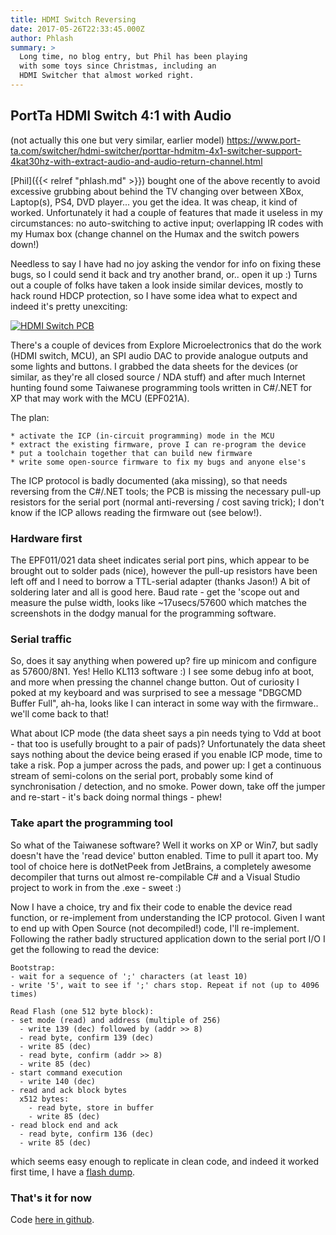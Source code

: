 ```yaml
---
title: HDMI Switch Reversing
date: 2017-05-26T22:33:45.000Z
author: Phlash
summary: >
  Long time, no blog entry, but Phil has been playing
  with some toys since Christmas, including an
  HDMI Switcher that almost worked right.
---
```


PortTa HDMI Switch 4:1 with Audio
---------------------------------

(not actually this one but very similar, earlier model)
<https://www.port-ta.com/switcher/hdmi-switcher/porttar-hdmitm-4x1-switcher-support-4kat30hz-with-extract-audio-and-audio-return-channel.html>

[Phil]({{< relref "phlash.md" >}}) bought one of the above recently to
avoid excessive grubbing about behind the TV changing over between XBox,
Laptop(s), PS4, DVD player... you get the idea. It was cheap, it kind of
worked. Unfortunately it had a couple of features that made it useless
in my circumstances: no auto-switching to active input; overlapping IR
codes with my Humax box (change channel on the Humax and the switch
powers down!)

Needless to say I have had no joy asking the vendor for info on fixing
these bugs, so I could send it back and try another brand, or.. open it
up :) Turns out a couple of folks have taken a look inside similar
devices, mostly to hack round HDCP protection, so I have some idea what
to expect and indeed it's pretty unexciting:

[![HDMI Switch PCB](../../images/upload/IMG_20170526_231505.png)](../../images/upload/IMG_20170526_231505.jpg)

There's a couple of devices from Explore Microelectronics that do the
work (HDMI switch, MCU), an SPI audio DAC to provide analogue outputs
and some lights and buttons. I grabbed the data sheets for the devices
(or similar, as they're all closed source / NDA stuff) and after much
Internet hunting found some Taiwanese programming tools written in
C#/.NET for XP that may work with the MCU (EPF021A).

The plan:

`* activate the ICP (in-circuit programming) mode in the MCU`  
`* extract the existing firmware, prove I can re-program the device`  
`* put a toolchain together that can build new firmware`  
`* write some open-source firmware to fix my bugs and anyone else's`

The ICP protocol is badly documented (aka missing), so that needs
reversing from the C#/.NET tools; the PCB is missing the necessary
pull-up resistors for the serial port (normal anti-reversing / cost
saving trick); I don't know if the ICP allows reading the firmware out
(see below!).

### Hardware first

The EPF011/021 data sheet indicates serial port pins, which appear to be
brought out to solder pads (nice), however the pull-up resistors have
been left off and I need to borrow a TTL-serial adapter (thanks Jason!)
A bit of soldering later and all is good here. Baud rate - get the
'scope out and measure the pulse width, looks like ~17usecs/57600 which
matches the screenshots in the dodgy manual for the programming
software.

### Serial traffic

So, does it say anything when powered up? fire up minicom and configure
as 57600/8N1. Yes! Hello KL113 software :) I see some debug info at
boot, and more when pressing the channel change button. Out of curiosity
I poked at my keyboard and was surprised to see a message "DBGCMD Buffer
Full", ah-ha, looks like I can interact in some way with the firmware..
we'll come back to that!

What about ICP mode (the data sheet says a pin needs tying to Vdd at
boot - that too is usefully brought to a pair of pads)? Unfortunately
the data sheet says nothing about the device being erased if you enable
ICP mode, time to take a risk. Pop a jumper across the pads, and power
up: I get a continuous stream of semi-colons on the serial port,
probably some kind of synchronisation / detection, and no smoke. Power
down, take off the jumper and re-start - it's back doing normal things -
phew!

### Take apart the programming tool

So what of the Taiwanese software? Well it works on XP or Win7, but
sadly doesn't have the 'read device' button enabled. Time to pull it
apart too. My tool of choice here is dotNetPeek from JetBrains, a
completely awesome decompiler that turns out almost re-compilable C#
and a Visual Studio project to work in from the .exe - sweet :)

Now I have a choice, try and fix their code to enable the device read
function, or re-implement from understanding the ICP protocol. Given I
want to end up with Open Source (not decompiled!) code, I'll
re-implement. Following the rather badly structured application down to
the serial port I/O I get the following to read the device:

    Bootstrap:
    - wait for a sequence of ';' characters (at least 10)
    - write '5', wait to see if ';' chars stop. Repeat if not (up to 4096 times)

    Read Flash (one 512 byte block):
    - set mode (read) and address (multiple of 256)
      - write 139 (dec) followed by (addr >> 8)
      - read byte, confirm 139 (dec)
      - write 85 (dec)
      - read byte, confirm (addr >> 8)
      - write 85 (dec)
    - start command execution
      - write 140 (dec)
    - read and ack block bytes
      x512 bytes:
        - read byte, store in buffer
        - write 85 (dec)
    - read block end and ack
      - read byte, confirm 136 (dec)
      - write 85 (dec)

which seems easy enough to replicate in clean code, and indeed it worked
first time, I have a [flash dump](../../images/upload/dump.bin).

### That's it for now

Code [here in github](https://github.com/phlash/EPFtools).
